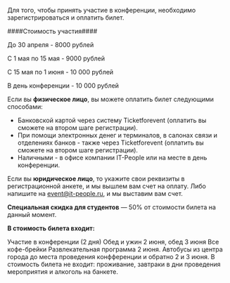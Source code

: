 Для того, чтобы принять участие в конференции, необходимо зарегистрироваться и оплатить билет.

####Стоимость участия####

До 30 апреля - 8000 рублей

С 1 мая по 15 мая - 9000 рублей

С 15 мая по 1 июня - 10 000 рублей

В день конференции - 10 000 рублей



Если вы <b>физическое лицо</b>, вы можете оплатить билет следующими способами:

* Банковской картой через систему Ticketforevent (оплатить вы сможете на втором шаге регистрации).
* При помощи электронных денег и терминалов, в салонах связи и отделениях банков - также через Ticketforevent (оплатить вы сможете на втором шаге регистрации).
* Наличными - в офисе компании IT-People или на месте в день конференции.

Если вы <b>юридическое лицо</b>, то укажите свои реквизиты в регистрационной анкете, и мы вышлем вам счет на оплату. Либо напишите на [event@it-people.ru](event@it-people.ru), и мы выставим вам счет.

<b>Специальная скидка для студентов</b> — 50% от стоимости билета на данный момент.

<b>В стоимость билета входит:</b> 

Участие в конференции (2 дня)
Обед и ужин 2 июня, обед 3 июня
Все кофе-брейки
Развлекательная программа 2 июня.
Автобусы из центра города до места проведения конфференции и обратно 2 и 3 июня.
В стоимость билета не входит: проживание, завтраки в дни проведения мероприятия и алкоголь на банкете.

<script type="text/javascript" src="https://pycon.ticketforevent.com/ru/widget/?h=0&s=0"></script>
